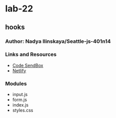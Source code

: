 # lab-22

## hooks

### Author: Nadya Ilinskaya/Seattle-js-401n14

### Links and Resources

- [Code SendBox](https://codesandbox.io/s/small-bush-9lk8l)
- [Netlify](https://csb-9lk8l.netlify.com)

### Modules

- input.js
- form.js
- index.js
- styles.css


